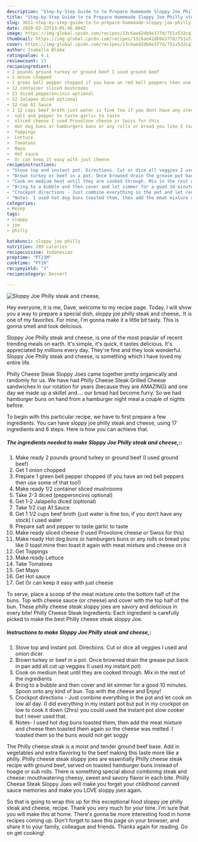 ```yaml
---
description: "Step-by-Step Guide to to Prepare Homemade Sloppy Joe Philly steak and cheese,"
title: "Step-by-Step Guide to to Prepare Homemade Sloppy Joe Philly steak and cheese,"
slug: 3611-step-by-step-guide-to-to-prepare-homemade-sloppy-joe-philly-steak-and-cheese
date: 2020-02-23T13:05:46.664Z
image: https://img-global.cpcdn.com/recipes/13c6ae42db9e377d/751x532cq70/sloppy-joe-philly-steak-and-cheese-recipe-main-photo.jpg
thumbnail: https://img-global.cpcdn.com/recipes/13c6ae42db9e377d/751x532cq70/sloppy-joe-philly-steak-and-cheese-recipe-main-photo.jpg
cover: https://img-global.cpcdn.com/recipes/13c6ae42db9e377d/751x532cq70/sloppy-joe-philly-steak-and-cheese-recipe-main-photo.jpg
author: Isabella Blake
ratingvalue: 4.1
reviewcount: 13
recipeingredient:
- 2 pounds ground turkey or ground beef I used ground beef
- 1 onion chopped
- 1 green bell pepper chopped if you have an red bell peppers then use some of that too
- 12 container sliced mushrooms
- 23 diced pepperoncinis optional
- 12 Jalapeo diced optional
- 12 cup A1 Sauce
- 1 12 cups beef broth just water is fine too if you dont have any stock I used water
-  salt and pepper to taste garlic to taste
-  sliced cheese I used Provolone cheese or Swiss for this
-  Hot dog buns or hamburgers buns or any rolls or bread you like I toast mine then toast it again with meat mixture and cheese on it
-  Toppings
-  Lettuce
-  Tomatoes
-  Mayo
-  Hot sauce
-  Or can keep it easy with just cheese
recipeinstructions:
- "Stove top and instant pot. Directions. Cut or dice all veggies I used and onion dicer."
- "Brown turkey or beef in a pot. Once browned drain the grease put back in pan add all cut up veggies (I used my instant pot)"
- "Cook on medium heat until they are cooked through. Mix in the rest of the ingredients"
- "Bring to a bubble and then cover and let simmer for a good 10 minutes. Spoon onto any kind of bun. Top with the cheese and Enjoy!"
- "Crockpot directions - Just combine everything in the pot and let cook on low all day. (I did everything in my instant pot but put in my crockpot on low to cook it down (2hrs) you could used the instant pot slow cooker but I never used that."
- "Notes- I used hot dog buns toasted them, then add the meat mixture and cheese then toasted them again so the cheese was melted. I toasted them so the buns would not get soggy"
categories:
- Resep
tags:
- sloppy
- joe
- philly

katakunci: sloppy joe philly
nutrition: 289 calories
recipecuisine: Indonesian
preptime: "PT23M"
cooktime: "PT1H"
recipeyield: "3"
recipecategory: Dessert

---
```



![Sloppy Joe Philly steak and cheese,](https://img-global.cpcdn.com/recipes/13c6ae42db9e377d/751x532cq70/sloppy-joe-philly-steak-and-cheese-recipe-main-photo.jpg)

Hey everyone, it is me, Dave, welcome to my recipe page. Today, I will show you a way to prepare a special dish, sloppy joe philly steak and cheese,. It is one of my favorites. For mine, I'm gonna make it a little bit tasty. This is gonna smell and look delicious.

Sloppy Joe Philly steak and cheese, is one of the most popular of recent trending meals on earth. It's simple, it's quick, it tastes delicious. It's appreciated by millions every day. They're fine and they look wonderful. Sloppy Joe Philly steak and cheese, is something which I have loved my entire life.

Philly Cheese Steak Sloppy Joes came together pretty organically and randomly for us. We have had Philly Cheese Steak Grilled Cheese sandwiches in our rotation for years (because they are AMAZING) and one day we made up a skillet and…. our bread had become furry. So we had hamburger buns on hand from a hamburger night meal a couple of nights before.


To begin with this particular recipe, we have to first prepare a few ingredients. You can have sloppy joe philly steak and cheese, using 17 ingredients and 6 steps. Here is how you can achieve that.

##### The ingredients needed to make Sloppy Joe Philly steak and cheese,::

1. Make ready 2 pounds ground turkey or ground beef (I used ground beef)
1. Get 1 onion chopped
1. Prepare 1 green bell pepper chopped (if you have an red bell peppers then use some of that too!)
1. Make ready 1/2 container sliced mushrooms
1. Take 2-3 diced (pepperoncinis optional)
1. Get 1-2 Jalapeño diced (optional)
1. Take 1/2 cup A1 Sauce
1. Get 1 1/2 cups beef broth (just water is fine too, if you don’t have any stock) I used water
1. Prepare  salt and pepper to taste garlic to taste
1. Make ready  sliced cheese (I used Provolone cheese or Swiss for this)
1. Make ready  Hot dog buns or hamburgers buns or any rolls or bread you like (I toast mine then toast it again with meat mixture and cheese on it
1. Get  Toppings
1. Make ready  Lettuce
1. Take  Tomatoes
1. Get  Mayo
1. Get  Hot sauce
1. Get  Or can keep it easy with just cheese


To serve, place a scoop of the meat mixture onto the bottom half of the buns. Top with cheese sauce (or cheese) and cover with the top half of the bun. These philly cheese steak sloppy joes are savory and delicious in every bite! Philly Cheese Steak Ingredients: Each ingredient is carefully picked to make the best Philly cheese steak sloppy Joe. 

##### Instructions to make Sloppy Joe Philly steak and cheese,:

1. Stove top and instant pot. Directions. Cut or dice all veggies I used and onion dicer.
1. Brown turkey or beef in a pot. Once browned drain the grease put back in pan add all cut up veggies (I used my instant pot)
1. Cook on medium heat until they are cooked through. Mix in the rest of the ingredients
1. Bring to a bubble and then cover and let simmer for a good 10 minutes.
Spoon onto any kind of bun. Top with the cheese and Enjoy!
1. Crockpot directions - Just combine everything in the pot and let cook on low all day. (I did everything in my instant pot but put in my crockpot on low to cook it down (2hrs) you could used the instant pot slow cooker but I never used that.
1. Notes- I used hot dog buns toasted them, then add the meat mixture and cheese then toasted them again so the cheese was melted. I toasted them so the buns would not get soggy


The Philly cheese steak is a moist and tender ground beef base. Add in vegetables and extra flavoring to the beef making this taste more like a philly. Philly cheese steak sloppy joes are essentially Philly cheese steak recipe with ground beef, served on toasted hamburger buns instead of hoagie or sub rolls. There is something special about combining steak and cheese: mouthwatering cheesy, sweet and savory flavor in each bite. Philly Cheese Steak Sloppy Joes will make you forget your childhood canned sauce memories and make you LOVE sloppy joes again. 

So that is going to wrap this up for this exceptional food sloppy joe philly steak and cheese, recipe. Thank you very much for your time. I'm sure that you will make this at home. There's gonna be more interesting food in home recipes coming up. Don't forget to save this page on your browser, and share it to your family, colleague and friends. Thanks again for reading. Go on get cooking!
